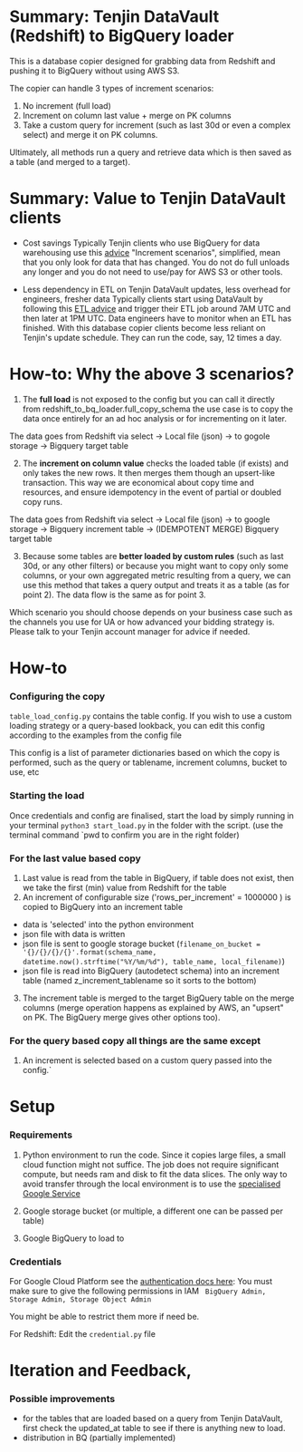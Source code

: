 # Summary: Tenjin DataVault (Redshift) to BigQuery loader

This is a database copier designed for grabbing data from Redshift and pushing it to BigQuery without using AWS S3.  

The copier can handle 3 types of increment scenarios:  
1. No increment (full load)
2. Increment on column last value + merge on PK columns
3. Take a custom query for increment (such as last 30d or even a complex select) and merge it on PK columns.

Ultimately, all methods run a query and retrieve data which is then saved as a table (and merged to a target).

# Summary: Value to Tenjin DataVault clients

- Cost savings
Typically Tenjin clients who use BigQuery for data warehousing use this [advice](https://help.tenjin.io/t/how-to-use-datavault-with-google-bigquery/6059)
"Increment scenarios", simplified, mean that you only look for data that has changed. You do not do full unloads any longer and you do not need to use/pay for AWS S3 or other tools. 

- Less dependency in ETL on Tenjin DataVault updates, less overhead for engineers, fresher data
Typically clients start using DataVault by following this [ETL advice](https://help.tenjin.io/t/datavault-updates-schedule/3528) and trigger their ETL job around 7AM UTC and then later at 1PM UTC. Data engineers have to monitor when an ETL has finished. With this database copier clients become less reliant on Tenjin's update schedule. They can run the code, say, 12 times a day. 

# How-to: Why the above 3 scenarios? 

1. The **full load** is not exposed to the config but you can call it directly from redshift_to_bq_loader.full_copy_schema
the use case is to copy the data once entirely for an ad hoc analysis or for incrementing on it later.

The data goes from Redshift via select -> Local file (json) -> to gogole storage -> Bigquery target table

2. The **increment on column value** checks the loaded table (if exists) and only takes the new rows. 
It then merges them though an upsert-like transaction. This way we are economical about copy time and resources, and ensure idempotency in the event of partial or doubled copy runs.

The data goes from Redshift via select -> Local file (json) -> to google storage -> Bigquery increment table -> (IDEMPOTENT MERGE) Bigquery target table

3. Because some tables are **better loaded by custom rules** (such as last 30d, or any other filters) or because you might want to copy only some columns, or your own aggregated metric resulting from a query, we can use this method that takes a query output and treats it as a table (as for point 2). The data flow is the same as for point 3.

Which scenario you should choose depends on your business case such as the channels you use for UA or how advanced your bidding strategy is. Please
talk to your Tenjin account manager for advice if needed.

# How-to
### Configuring the copy
`table_load_config.py` contains the table config. If you wish to use a custom loading strategy or a query-based lookback, 
you can edit this config according to the examples from the config file

This config is a list of parameter dictionaries based on which the copy is performed, 
such as the query or tablename, increment columns, bucket to use, etc

### Starting the load
Once credentials and config are finalised, start the load by simply running in your terminal
`python3 start_load.py`
in the folder with the script. (use the terminal command `pwd to confirm you are in the right folder)

### For the last value based copy
1. Last value is read from the table in BigQuery, if table does not exist, then we take the first (min) value from Redshift for the table
2. An increment of configurable size ('rows_per_increment' = 1000000 ) is copied to BigQuery into an increment table
- data is 'selected' into the python environment
- json file with data is written
- json file is sent to google storage bucket (`filename_on_bucket = '{}/{}/{}/{}'.format(schema_name, datetime.now().strftime("%Y/%m/%d"), table_name, local_filename)`)
- json file is read into BigQuery (autodetect schema) into an increment table (named z_increment_tablename so it sorts to the bottom)
3. The increment table is merged to the target BigQuery table on the merge columns (merge operation happens as explained by AWS, an "upsert" on PK. The BigQuery merge gives other options too).

### For the query based copy all things are the same except 
1. An increment is selected based on a custom query passed into the config.`

# Setup

### Requirements

1. Python environment to run the code. Since it copies large files, a small cloud function might not suffice. The job does not require significant compute, but needs ram and disk to fit the data slices. The only way to avoid transfer through the local environment is to use the [specialised Google Service](https://cloud.google.com/storage-transfer/docs/create-manage-transfer-program)

2. Google storage bucket (or multiple, a different one can be passed per table)

3. Google BigQuery to load to

### Credentials

For Google Cloud Platform see the [authentication docs here](https://cloud.google.com/docs/authentication/getting-started):
You must make sure to give the following permissions in IAM
` BigQuery Admin,
Storage Admin,
Storage Object Admin`

You might be able to restrict them more if need be.

For Redshift:
Edit the `credential.py` file

# Iteration and Feedback, 
### Possible improvements
- for the tables that are loaded based on a query from Tenjin DataVault, first check the updated_at table to see if there is anything new to load.
- distribution in BQ (partially implemented)

